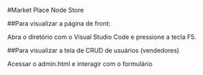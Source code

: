 #Market Place Node Store

##Para visualizar a página de front:

Abra o diretório com o Visual Studio Code e pressione a tecla F5.

##Para visualizar a tela de CRUD de usuários (vendedores)

Acessar o admin.html e interagir com o formulário
